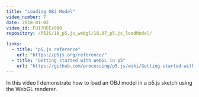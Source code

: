 ```yaml
---
title: "Loading OBJ Model"
video_number: 7
date: 2018-01-02
video_id: FUI7HEEz9B0
repository: /P5JS/18_p5.js_webgl/18.07_p5.js_loadModel/

links:
  - title: "p5.js reference"
    url: "https://p5js.org/reference/"
  - title: "Getting started with WebGL in p5"
    url: "https://github.com/processing/p5.js/wiki/Getting-started-with-WebGL-in-p5"
---
```

In this video I demonstrate how to load an OBJ model in a p5.js sketch using the WebGL renderer.
